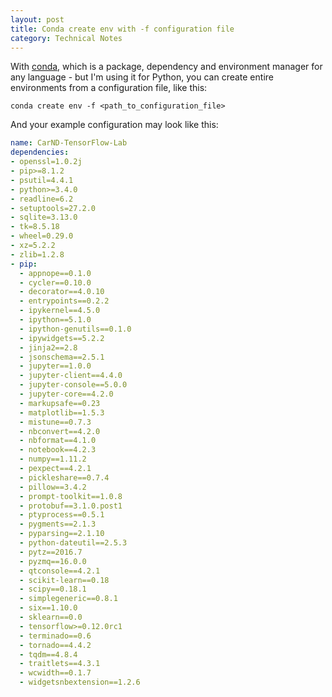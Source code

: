 ```yaml
---
layout: post
title: Conda create env with -f configuration file
category: Technical Notes
---
```

With [conda](http://conda.pydata.org/docs/intro.html), which is a package, dependency and environment manager for any language - but I'm using it for Python, you can create entire environments from a configuration file, like this:

~~~ shell
conda create env -f <path_to_configuration_file>
~~~

And your example configuration may look like this:

~~~ yml
name: CarND-TensorFlow-Lab
dependencies:
- openssl=1.0.2j
- pip>=8.1.2
- psutil=4.4.1
- python>=3.4.0
- readline=6.2
- setuptools=27.2.0
- sqlite=3.13.0
- tk=8.5.18
- wheel=0.29.0
- xz=5.2.2
- zlib=1.2.8
- pip:
  - appnope==0.1.0
  - cycler==0.10.0
  - decorator==4.0.10
  - entrypoints==0.2.2
  - ipykernel==4.5.0
  - ipython==5.1.0
  - ipython-genutils==0.1.0
  - ipywidgets==5.2.2
  - jinja2==2.8
  - jsonschema==2.5.1
  - jupyter==1.0.0
  - jupyter-client==4.4.0
  - jupyter-console==5.0.0
  - jupyter-core==4.2.0
  - markupsafe==0.23
  - matplotlib==1.5.3
  - mistune==0.7.3
  - nbconvert==4.2.0
  - nbformat==4.1.0
  - notebook==4.2.3
  - numpy==1.11.2
  - pexpect==4.2.1
  - pickleshare==0.7.4
  - pillow==3.4.2
  - prompt-toolkit==1.0.8
  - protobuf==3.1.0.post1
  - ptyprocess==0.5.1
  - pygments==2.1.3
  - pyparsing==2.1.10
  - python-dateutil==2.5.3
  - pytz==2016.7
  - pyzmq==16.0.0
  - qtconsole==4.2.1
  - scikit-learn==0.18
  - scipy==0.18.1
  - simplegeneric==0.8.1
  - six==1.10.0
  - sklearn==0.0
  - tensorflow>=0.12.0rc1
  - terminado==0.6
  - tornado==4.4.2
  - tqdm==4.8.4
  - traitlets==4.3.1
  - wcwidth==0.1.7
  - widgetsnbextension==1.2.6
~~~
